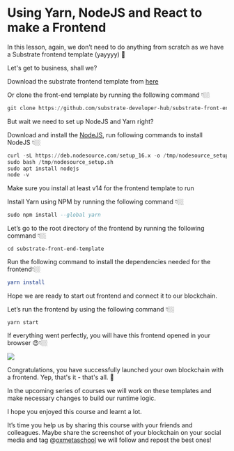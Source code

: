 # Using Yarn, NodeJS and React to make a Frontend

In this lesson, again, we don’t need to do anything from scratch as we have a Substrate frontend template (yayyyy) 🫠

Let's get to business, shall we?

Download the substrate frontend template from [here](https://github.com/substrate-developer-hub/substrate-front-end-template)

Or clone the front-end template by running the following command 👇🏼

```awk
git clone https://github.com/substrate-developer-hub/substrate-front-end-template
```

But wait we need to set up NodeJS and Yarn right?

Download and install the [NodeJS](https://nodejs.org/), run following commands to install NodeJS 👇🏼

```awk
curl -sL https://deb.nodesource.com/setup_16.x -o /tmp/nodesource_setup.sh
sudo bash /tmp/nodesource_setup.sh
sudo apt install nodejs
node -v
```

Make sure you install at least v14 for the frontend template to run

Install Yarn using NPM by running the following command 👇🏼

```ada
sudo npm install --global yarn
```

Let’s go to the root directory of the frontend by running the following command 👇🏼

```applescript
cd substrate-front-end-template
```

Run the following command to install the dependencies needed for the frontend👇🏼

```cmake
yarn install
```

Hope we are ready to start out frontend and connect it to our blockchain.

Let’s run the frontend by using the following command 👇🏼

```crmsh
yarn start
```

If everything went perfectly, you will have this frontend opened in your browser 😍👇🏼

![](https://lh5.googleusercontent.com/rINjA0PvxGPnOTqRZ5Bcw1LPAKry3FNVmbVPT2kTk8pd_osseGECHNRk39bixHU15Sjz6bB0wLfbwMlAbOMd57YpB5L-WAJDqEkI34k1Ha6PfWOYp_xzxl5RQ5mkltLh-e0QVjWyr-4Szq4oYMUj4Uw9IIo25G2K7MTMFajH2pDDDGZy3RK0eOmOOSW_Lw)

Congratulations, you have successfully launched your own blockchain with a frontend. Yep, that's it - that's all. 🥳

In the upcoming series of courses we will work on these templates and make necessary changes to build our runtime logic.

I hope you enjoyed this course and learnt a lot.

It’s time you help us by sharing this course with your friends and colleagues. Maybe share the screenshot of your blockchain on your social media and tag @[oxmetaschool](https://twitter.com/0xmetaschool) we will follow and repost the best ones!
